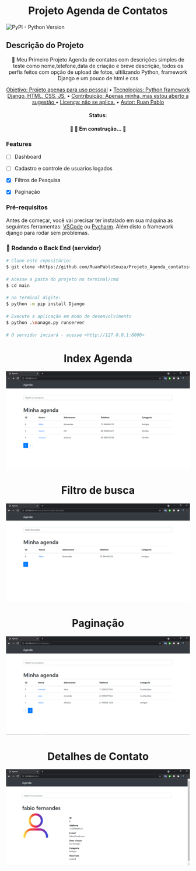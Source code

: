 
<h1 align="center">Projeto Agenda de Contatos</h1>
<img alt="PyPI - Python Version" src="https://img.shields.io/pypi/pyversions/django?color=green&logo=Python&logoColor=blue">

## Descrição do Projeto
<p align="center">🚀 Meu Primeiro Projeto Agenda de contatos com descrições simples de teste como nome,telefone,data de criação e breve descrição, todos os perfis feitos com opção de upload de fotos, ultilizando Python, framework Django e um pouco de html e css</p>

<p align="center">
 <a href="#objetivo">Objetivo: Projeto apenas para uso pessoal</a> •
 <a href="#tecnologias">Tecnologias: Python framework Django, HTML, CSS, JS.</a> • 
 <a href="#contribuicao">Contribuição: Apenas minha, mas estou aberto a sugestão </a> • 
 <a href="#licenc-a">Licença: não se aplica.</a> • 
 <a href="#autor">Autor: Ruan Pablo</a>
</p>
<h4 align="center">Status:</h4>
<h4 align="center"> 
	🚧 🚀 Em construção...  🚧
</h4>

### Features

- [ ] Dashboard
- [ ] Cadastro e controle de usuarios logados
- [x] Filtros de Pesquisa
- [x] Paginação   


### Pré-requisitos

Antes de começar, você vai precisar ter instalado em sua máquina as seguintes ferramentas:
[VSCode](https://code.visualstudio.com/) ou [Pycharm](https://www.jetbrains.com/pt-br/pycharm/download/). 
Além disto o framework django para rodar sem problemas.

### 🎲 Rodando o Back End (servidor)

```bash
# Clone este repositório:
$ git clone <https://github.com/RuanPabloSouza/Projeto_Agenda_contatos>

# Acesse a pasta do projeto no terminal/cmd
$ cd main

# no terminal digite:
$ python -m pip install Django

# Execute a aplicação em modo de desenvolvimento
$ python .\manage.py runserver

# O servidor inciará - acesse <http://127.0.0.1:8000>
```

<h1 align="center"> Index Agenda</h1>
<img src="https://raw.githubusercontent.com/RuanPabloSouza/Projeto_Agenda_contatos/main/readme_files/Agenda.png">
<h1 align="center"> Filtro de busca</h1>
<img src="https://raw.githubusercontent.com/RuanPabloSouza/Projeto_Agenda_contatos/main/readme_files/Busca.png">
<h1 align="center">Paginação</h1>
<img src="https://raw.githubusercontent.com/RuanPabloSouza/Projeto_Agenda_contatos/main/readme_files/paginacao.png">
<h1 align="center">Detalhes de Contato</h1>
<img src="https://raw.githubusercontent.com/RuanPabloSouza/Projeto_Agenda_contatos/main/readme_files/Ver_contato.png">

